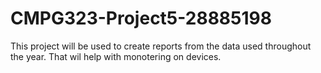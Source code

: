 # CMPG323-Project5-28885198
This project will be used to create reports from the data used throughout the year.
That wil help with monotering on devices.
